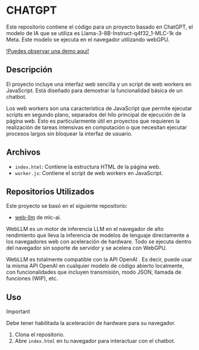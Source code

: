 # CHATGPT

Este repositorio contiene el código para un proyecto basado en ChatGPT, el modelo de IA que se utiliza es Llama-3-8B-Instruct-q4f32_1-MLC-1k de Meta.
Este modelo se ejecuta en el navegador utilizando webGPU.

[!Puedes observar una demo aqui!](https://chatgptlocal-seven.vercel.app/)

## Descripción

El proyecto incluye una interfaz web sencilla y un script de web workers en JavaScript. Está diseñado para demostrar la funcionalidad básica de un chatbot.

Los web workers son una característica de JavaScript que permite ejecutar scripts en segundo plano, separados del hilo principal de ejecución de la página web. Esto es particularmente útil en proyectos que requieren la realización de tareas intensivas en computación o que necesitan ejecutar procesos largos sin bloquear la interfaz de usuario.

## Archivos

- `index.html`: Contiene la estructura HTML de la página web.
- `worker.js`: Contiene el script de web workers en JavaScript.

## Repositorios Utilizados

Este proyecto se basó en el siguiente repositorio:
- [web-llm](https://github.com/mlc-ai/web-llm/tree/main) de mlc-ai.

WebLLM es un motor de inferencia LLM en el navegador de alto rendimiento que lleva la inferencia de modelos de lenguaje directamente a los navegadores web con aceleración de hardware. Todo se ejecuta dentro del navegador sin soporte de servidor y se acelera con WebGPU.

WebLLM es totalmente compatible con la API OpenAI . Es decir, puede usar la misma API OpenAI en cualquier modelo de código abierto localmente, con funcionalidades que incluyen transmisión, modo JSON, llamada de funciones (WIP), etc.


## Uso

> [!IMPORTANT]
> Debe tener habilitada la aceleración de hardware para su navegador.

1. Clona el repositorio.
2. Abre `index.html` en tu navegador para interactuar con el chatbot.
